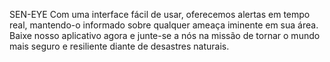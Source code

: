 SEN-EYE
Com uma interface fácil de usar, oferecemos alertas em tempo real, mantendo-o informado sobre qualquer ameaça iminente em sua área. Baixe nosso aplicativo agora e junte-se a nós na missão de tornar o mundo mais seguro e resiliente diante de desastres naturais.
